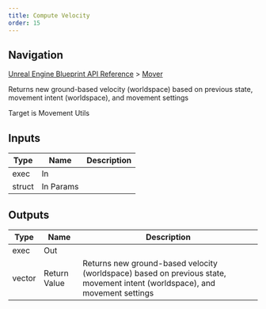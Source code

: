 ```yaml
---
title: Compute Velocity
order: 15
---
```

## Navigation

[Unreal Engine Blueprint API Reference](https://dev.epicgames.com/documentation/en-us/unreal-engine/BlueprintAPI) > [Mover](https://dev.epicgames.com/documentation/en-us/unreal-engine/BlueprintAPI/Mover)

Returns new ground-based velocity (worldspace) based on previous state, movement intent (worldspace), and movement settings

Target is Movement Utils

## Inputs

| Type | Name | Description |
| --- | --- | --- |
| exec | In |  |
| struct | In Params |  |

## Outputs

| Type | Name | Description |
| --- | --- | --- |
| exec | Out |  |
| vector | Return Value | Returns new ground-based velocity (worldspace) based on previous state, movement intent (worldspace), and movement settings |

